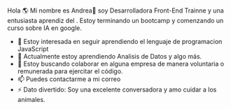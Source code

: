 Hola 🌎 
Mi nombre es Andrea👋 soy Desarrolladora Front-End Trainne y una entusiasta aprendiz del <codigo/>. Estoy terminando un bootcamp
y comenzando un curso sobre IA en google.


- 👀 Estoy interesada en seguir aprendiendo el lenguaje de programacion JavaScript
- 🌱 Actualmente estoy aprendiendo Analisis de Datos y algo más.
- 💞️ Estoy buscando colaborar en alguna empresa de manera voluntaria o remunerada para ejercitar el código.
- 📫 Puedes contactarme a mi correo
- ⚡ Dato divertido: Soy una excelente conversadora y amo cuidar a los animales.

